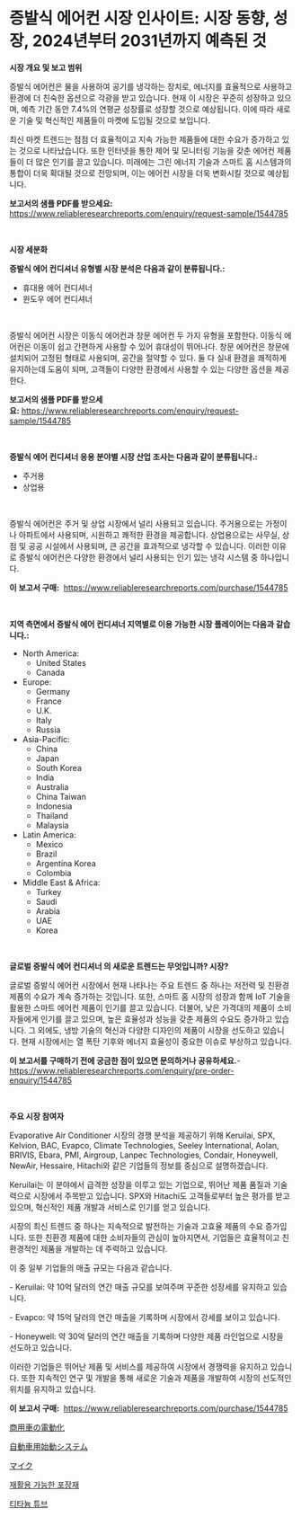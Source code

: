 <p><h1>증발식 에어컨 시장 인사이트: 시장 동향, 성장, 2024년부터 2031년까지 예측된 것</h1></p><p><strong>시장 개요 및 보고 범위</strong></p>
<p><p>증발식 에어컨은 물을 사용하여 공기를 냉각하는 장치로, 에너지를 효율적으로 사용하고 환경에 더 친숙한 옵션으로 각광을 받고 있습니다. 현재 이 시장은 꾸준히 성장하고 있으며, 예측 기간 동안 7.4%의 연평균 성장률로 성장할 것으로 예상됩니다. 이에 따라 새로운 기술 및 혁신적인 제품들이 마켓에 도입될 것으로 보입니다.</p><p>최신 마켓 트렌드는 점점 더 효율적이고 지속 가능한 제품들에 대한 수요가 증가하고 있는 것으로 나타났습니다. 또한 인터넷을 통한 제어 및 모니터링 기능을 갖춘 에어컨 제품들이 더 많은 인기를 끌고 있습니다. 미래에는 그린 에너지 기술과 스마트 홈 시스템과의 통합이 더욱 확대될 것으로 전망되며, 이는 에어컨 시장을 더욱 변화시킬 것으로 예상됩니다.</p></p>
<p><strong>보고서의 샘플 PDF를 받으세요:</strong> <a href="https://www.reliableresearchreports.com/enquiry/request-sample/1544785">https://www.reliableresearchreports.com/enquiry/request-sample/1544785</a></p>
<p>&nbsp;</p>
<p><strong>시장 세분화</strong></p>
<p><strong>증발식 에어 컨디셔너 유형별 시장 분석은 다음과 같이 분류됩니다.:</strong></p>
<p><ul><li>휴대용 에어 컨디셔너</li><li>윈도우 에어 컨디셔너</li></ul></p>
<p>&nbsp;</p>
<p><p>증발식 에어컨 시장은 이동식 에어컨과 창문 에어컨 두 가지 유형을 포함한다. 이동식 에어컨은 이동이 쉽고 간편하게 사용할 수 있어 휴대성이 뛰어나다. 창문 에어컨은 창문에 설치되어 고정된 형태로 사용되며, 공간을 절약할 수 있다. 둘 다 실내 환경을 쾌적하게 유지하는데 도움이 되며, 고객들이 다양한 환경에서 사용할 수 있는 다양한 옵션을 제공한다.</p></p>
<p><strong>보고서의 샘플 PDF를 받으세요:</strong>&nbsp;<a href="https://www.reliableresearchreports.com/enquiry/request-sample/1544785">https://www.reliableresearchreports.com/enquiry/request-sample/1544785</a></p>
<p>&nbsp;</p>
<p><strong> 증발식 에어 컨디셔너 응용 분야별 시장 산업 조사는 다음과 같이 분류됩니다.:</strong></p>
<p><ul><li>주거용</li><li>상업용</li></ul></p>
<p>&nbsp;</p>
<p><p>증발식 에어컨은 주거 및 상업 시장에서 널리 사용되고 있습니다. 주거용으로는 가정이나 아파트에서 사용되며, 시원하고 쾌적한 환경을 제공합니다. 상업용으로는 사무실, 상점 및 공공 시설에서 사용되며, 큰 공간을 효과적으로 냉각할 수 있습니다. 이러한 이유로 증발식 에어컨은 다양한 환경에서 널리 사용되는 인기 있는 냉각 시스템 중 하나입니다.</p></p>
<p><strong>이 보고서 구매:</strong>&nbsp; <a href="https://www.reliableresearchreports.com/purchase/1544785">https://www.reliableresearchreports.com/purchase/1544785</a></p>
<p>&nbsp;</p>
<p><strong>지역 측면에서 증발식 에어 컨디셔너 지역별로 이용 가능한 시장 플레이어는 다음과 같습니다.:</strong></p>
<p><ul>
    <li>
        North America:
        <ul>
            <li>United States</li>
            <li>Canada</li>
        </ul>
    </li>
    <li>
        Europe:
        <ul>
            <li>Germany</li>
            <li>France</li>
            <li>U.K.</li>
            <li>Italy</li>
            <li>Russia</li>
        </ul>
    </li>
    <li>
        Asia-Pacific:
        <ul>
            <li>China</li>
            <li>Japan</li>
            <li>South Korea</li>
            <li>India</li>
            <li>Australia</li>
            <li>China Taiwan</li>
            <li>Indonesia</li>
            <li>Thailand</li>
            <li>Malaysia</li>
        </ul>
    </li>
    <li>
        Latin America:
        <ul>
            <li>Mexico</li>
            <li>Brazil</li>
            <li>Argentina Korea</li>
            <li>Colombia</li>
        </ul>
    </li>
    <li>
        Middle East & Africa:
        <ul>
            <li>Turkey</li>
            <li>Saudi</li>
            <li>Arabia</li>
            <li>UAE</li>
            <li>Korea</li>
        </ul>
    </li>
    </ul></p>
<p>&nbsp;</p>
<p><strong>글로벌 증발식 에어 컨디셔너 의 새로운 트렌드는 무엇입니까? 시장?</strong></p>
<p><p>글로벌 증발식 에어컨 시장에서 현재 나타나는 주요 트렌드 중 하나는 저전력 및 친환경 제품의 수요가 계속 증가하는 것입니다. 또한, 스마트 홈 시장의 성장과 함께 IoT 기술을 활용한 스마트 에어컨 제품이 인기를 끌고 있습니다. 더불어, 낮은 가격대의 제품이 소비자들에게 인기를 끌고 있으며, 높은 효율성과 성능을 갖춘 제품의 수요도 증가하고 있습니다. 그 외에도, 냉방 기술의 혁신과 다양한 디자인의 제품이 시장을 선도하고 있습니다. 현재 시장에서는 열 폭탄 기후와 에너지 효율성이 중요한 이슈로 부상하고 있습니다.</p></p>
<p><strong>이 보고서를 구매하기 전에 궁금한 점이 있으면 문의하거나 공유하세요.</strong>- <a href="https://www.reliableresearchreports.com/enquiry/pre-order-enquiry/1544785">https://www.reliableresearchreports.com/enquiry/pre-order-enquiry/1544785</a></p>
<p>&nbsp;</p>
<p><strong>주요 시장 참여자</strong></p>
<p><p>Evaporative Air Conditioner 시장의 경쟁 분석을 제공하기 위해 Keruilai, SPX, Kelvion, BAC, Evapco, Climate Technologies, Seeley International, Aolan, BRIVIS, Ebara, PMI, Airgroup, Lanpec Technologies, Condair, Honeywell, NewAir, Hessaire, Hitachi와 같은 기업들의 정보를 중심으로 설명하겠습니다.</p><p>Keruilai는 이 분야에서 급격한 성장을 이루고 있는 기업으로, 뛰어난 제품 품질과 기술력으로 시장에서 주목받고 있습니다. SPX와 Hitachi도 고객들로부터 높은 평가를 받고 있으며, 혁신적인 제품 개발과 서비스로 인기를 얻고 있습니다. </p><p>시장의 최신 트렌드 중 하나는 지속적으로 발전하는 기술과 고효율 제품의 수요 증가입니다. 또한 친환경 제품에 대한 소비자들의 관심이 높아지면서, 기업들은 효율적이고 친환경적인 제품을 개발하는 데 주력하고 있습니다.</p><p>이 중 일부 기업들의 매출 규모는 다음과 같습니다.</p><p>- Keruilai: 약 10억 달러의 연간 매출 규모를 보여주며 꾸준한 성장세를 유지하고 있습니다.</p><p>- Evapco: 약 15억 달러의 연간 매출을 기록하며 시장에서 강세를 보이고 있습니다.</p><p>- Honeywell: 약 30억 달러의 연간 매출을 기록하며 다양한 제품 라인업으로 시장을 선도하고 있습니다.</p><p>이러한 기업들은 뛰어난 제품 및 서비스를 제공하여 시장에서 경쟁력을 유지하고 있습니다. 또한 지속적인 연구 및 개발을 통해 새로운 기술과 제품을 개발하여 시장의 선도적인 위치를 유지하고 있습니다.</p></p>
<p><strong>이 보고서 구매:</strong>&nbsp;&nbsp;<a href="https://www.reliableresearchreports.com/purchase/1544785">https://www.reliableresearchreports.com/purchase/1544785</a></p>
<p><p><a href="https://github.com/vlcostes/Market-Research-Report-List-1/blob/main/723500514588.md">商用車の電動化</a></p><p><a href="https://github.com/EstaSprer20231/Market-Research-Report-List-1/blob/main/721982914589.md">自動車用始動システム</a></p><p><a href="https://medium.com/@jonathanailey6577467/%E3%83%9E%E3%82%A4%E3%82%AF%E3%83%AD%E3%83%95%E3%82%A9%E3%83%B3%E5%B8%82%E5%A0%B4%E3%81%AF-%E5%B8%82%E5%A0%B4%E3%82%B7%E3%82%A7%E3%82%A2-%E3%82%B5%E3%82%A4%E3%82%BA-2031%E5%B9%B4%E3%81%BE%E3%81%A7%E3%81%AE%E4%BA%88%E6%B8%AC%E3%81%AB%E7%84%A6%E7%82%B9%E3%82%92%E5%BD%93%E3%81%A6%E3%81%A6%E3%81%84%E3%81%BE%E3%81%99-dc0304d7a370">マイク</a></p><p><a href="https://medium.com/@fabiancobuc20222022/%EC%9E%AC%ED%99%9C%EC%9A%A9-%EA%B0%80%EB%8A%A5%ED%95%9C-%ED%8F%AC%EC%9E%A5-%EC%86%8C%EC%9E%AC-%EC%8B%9C%EC%9E%A5-%EC%A1%B0%EC%82%AC-%EB%B3%B4%EA%B3%A0%EC%84%9C-2024%EB%85%84%EB%B6%80%ED%84%B0-2031%EB%85%84%EA%B9%8C%EC%A7%80%EC%9D%98-%EC%97%AD%EC%82%AC%EC%99%80-%EC%98%88%EC%B8%A1-ea0d2181b21a">재활용 가능한 포장재</a></p><p><a href="https://medium.com/@llanajer/%ED%8B%B0%ED%83%80%EB%8A%84-%ED%8A%9C%EB%B8%8C-%EC%8B%9C%EC%9E%A5-%EB%B6%84%EC%84%9D-%EA%B8%80%EB%A1%9C%EB%B2%8C-%EC%82%B0%EC%97%85-%EC%A0%84%EB%A7%9D-%EB%B0%8F-%EC%98%88%EC%B8%A1-2024%EB%85%84%EB%B6%80%ED%84%B0-2031%EB%85%84-821d1026681d">티타늄 튜브</a></p></p>
